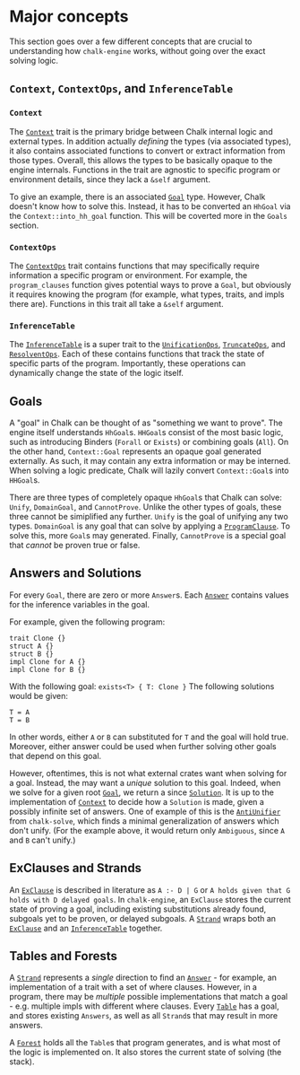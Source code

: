 # Major concepts

This section goes over a few different concepts that are crucial to
understanding how `chalk-engine` works, without going over the exact solving
logic.

## `Context`, `ContextOps`, and `InferenceTable`

### `Context`

The [`Context`] trait is the primary bridge between Chalk internal logic and
external types. In addition actually *defining* the types (via associated
types), it also contains associated functions to convert or extract
information from those types. Overall, this allows the types to be basically
opaque to the engine internals. Functions in the trait are agnostic to specific
program or environment details, since they lack a `&self` argument.

To give an example, there is an associated [`Goal`] type. However, Chalk doesn't
know how to solve this. Instead, it has to be converted an `HhGoal` via the
`Context::into_hh_goal` function. This will be coverted more in the `Goals`
section.

### `ContextOps`

The [`ContextOps`] trait contains functions that may specifically require
information a specific program or environment. For example, the
`program_clauses` function gives potential ways to prove a `Goal`, but obviously
 it requires knowing the program (for example, what types, traits, and impls
 there are). Functions in this trait all take a `&self` argument.

### `InferenceTable`

The [`InferenceTable`] is a super trait to the [`UnificationOps`], [`TruncateOps`],
and [`ResolventOps`]. Each of these contains functions that track the state of
specific parts of the program. Importantly, these operations can dynamically
change the state of the logic itself.

## Goals

A "goal" in Chalk can be thought of as "something we want to prove". The engine
itself understands `HhGoal`s. `HHGoal`s consist of the most basic logic,
such as introducing Binders (`Forall` or `Exists`) or combining goals (`All`).
On the other hand, `Context::Goal` represents an opaque goal generated
externally. As such, it may contain any extra information or may be interned.
When solving a logic predicate, Chalk will lazily convert `Context::Goal`s
into `HHGoal`s.

There are three types of completely opaque `HhGoal`s that Chalk can solve:
`Unify`, `DomainGoal`, and `CannotProve`. Unlike the other types of goals,
these three cannot be simiplified any further. `Unify` is the goal of unifying
any two types. `DomainGoal` is any goal that can solve by applying a
[`ProgramClause`]. To solve this, more `Goal`s may generated. Finally,
`CannotProve` is a special goal that *cannot* be proven true or false.

## Answers and Solutions

For every `Goal`, there are zero or more `Answer`s. Each [`Answer`] contains
values for the inference variables in the goal.

For example, given the following program:
```notrust
trait Clone {}
struct A {}
struct B {}
impl Clone for A {}
impl Clone for B {}
```
With the following goal: `exists<T> { T: Clone }`
The following solutions would be given:
```notrust
T = A
T = B
```
In other words, either `A` or `B` can substituted for `T` and the goal will
hold true. Moreover, either answer could be used when further solving other
goals that depend on this goal.

However, oftentimes, this is not what external crates want when solving for a
goal. Instead, the may want a *unique* solution to this goal. Indeed, when we
solve for a given root [`Goal`], we return a since [`Solution`]. It is up to the
implementation of [`Context`] to decide how a `Solution` is made, given a possibly
infinite set of answers. One of example of this is the
[`AntiUnifier`](https://rust-lang.github.io/chalk/chalk_solve/solve/slg/aggregate/struct.AntiUnifier.html)
from `chalk-solve`, which finds a minimal generalization of answers which don't
unify. (For the example above, it would return only `Ambiguous`, since `A` and
`B` can't unify.)

## ExClauses and Strands

An [`ExClause`] is described in literature as `A :- D | G` or
`A holds given that G holds with D delayed goals`. In `chalk-engine`, an
`ExClause` stores the current state of proving a goal, including existing
substitutions already found, subgoals yet to be proven, or delayed subgoals. A
[`Strand`] wraps both an [`ExClause`] and an [`InferenceTable`] together. 

## Tables and Forests

A [`Strand`] represents a *single* direction to find an [`Answer`] - for example, an
implementation of a trait with a set of where clauses. However, in a program,
there may be *multiple* possible implementations that match a goal - e.g.
multiple impls with different where clauses. Every [`Table`] has a goal, and
stores existing `Answers`, as well as all `Strand`s that may result in more
answers.

A [`Forest`] holds all the `Table`s that program generates, and is what most of
the logic is implemented on. It also stores the current state of solving (the
stack).



[`Context`]: https://rust-lang.github.io/chalk/chalk_engine/context/trait.Context.html
[`ContextOps`]: https://rust-lang.github.io/chalk/chalk_engine/context/trait.ContextOps.html
[`InferenceTable`]: https://rust-lang.github.io/chalk/chalk_engine/context/trait.InferenceTable.html
[`Solution`]: https://rust-lang.github.io/chalk/chalk_engine/context/trait.Context.html#associatedtype.Solution
[`ExClause`]: https://rust-lang.github.io/chalk/chalk_engine/struct.ExClause.html
[`Strand`]: https://rust-lang.github.io/chalk/chalk_engine/strand/struct.Strand.html
[`Table`]: https://rust-lang.github.io/chalk/chalk_engine/table/struct.Table.html
[`Forest`]: https://rust-lang.github.io/chalk/chalk_engine/forest/struct.Forest.html
[`Goal`]: https://rust-lang.github.io/chalk/chalk_engine/context/trait.Context.html#associatedtype.Goal
[`UnificationOps`]: https://rust-lang.github.io/chalk/chalk_engine/context/trait.UnificationOps.html
[`TruncateOps`]: https://rust-lang.github.io/chalk/chalk_engine/context/trait.TruncateOps.html
[`ResolventOps`]: https://rust-lang.github.io/chalk/chalk_engine/context/trait.ResolventOps.html
[`ProgramClause`]: https://rust-lang.github.io/chalk/chalk_engine/context/trait.Context.html#associatedtype.ProgramClause
[`Answer`]: https://rust-lang.github.io/chalk/chalk_engine/struct.Answer.html